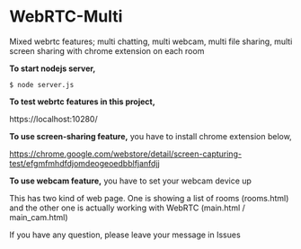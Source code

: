 # WebRTC-Multi
Mixed webrtc features;
multi chatting, multi webcam, multi file sharing, multi screen sharing with chrome extension on each room

**To start nodejs server,**
```
$ node server.js
```

**To test webrtc features in this project,**

https://localhost:10280/

**To use screen-sharing feature,** you have to install chrome extension below,

https://chrome.google.com/webstore/detail/screen-capturing-test/efgmfmhdfdjomdeogeoedbblfjanfdjj

**To use webcam feature,** you have to set your webcam device up

This has two kind of web page. One is showing a list of rooms (rooms.html) and the other one is actually working with WebRTC (main.html / main_cam.html)

If you have any question, please leave your message in Issues
